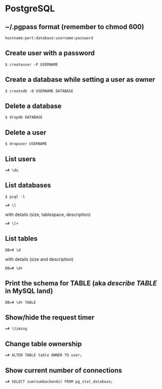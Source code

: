 # PostgreSQL

## ~/.pgpass format (remember to chmod 600)

~~~
hostname:port:database:username:password
~~~

## Create user with a password

~~~
$ createuser -P USERNAME
~~~

## Create a database while setting a user as owner

~~~
$ createdb -O USERNAME DATABASE
~~~

## Delete a database


~~~
$ dropdb DATABASE
~~~

## Delete a user

~~~
$ dropuser USERNAME
~~~

## List users

~~~
=# \du
~~~

## List databases

~~~
$ psql -l
~~~

~~~
=# \l
~~~

with details (size, tablespace, description)

~~~
=# \l+
~~~

## List tables

~~~
DB=# \d
~~~

with details (size and description)

~~~
DB=# \d+
~~~

## Print the schema for TABLE (aka *describe TABLE* in MySQL land)

~~~
DB=# \d+ TABLE
~~~

## Show/hide the request timer

~~~
=# \timing
~~~

## Change table ownership

~~~
=# ALTER TABLE table OWNER TO user;
~~~

## Show current number of connections

~~~
=# SELECT sum(numbackends) FROM pg_stat_database;
~~~
